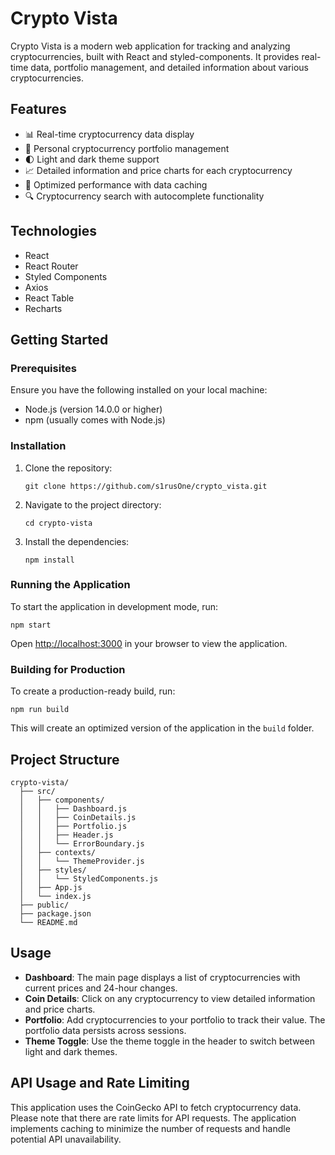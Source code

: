 # Crypto Vista

Crypto Vista is a modern web application for tracking and analyzing cryptocurrencies, built with React and styled-components. It provides real-time data, portfolio management, and detailed information about various cryptocurrencies.

## Features

- 📊 Real-time cryptocurrency data display
- 💼 Personal cryptocurrency portfolio management
- 🌓 Light and dark theme support
- 📈 Detailed information and price charts for each cryptocurrency
- 🚀 Optimized performance with data caching
- 🔍 Cryptocurrency search with autocomplete functionality

## Technologies

- React
- React Router
- Styled Components
- Axios
- React Table
- Recharts

## Getting Started

### Prerequisites

Ensure you have the following installed on your local machine:

- Node.js (version 14.0.0 or higher)
- npm (usually comes with Node.js)

### Installation

1. Clone the repository:

   ```
   git clone https://github.com/s1rusOne/crypto_vista.git
   ```

2. Navigate to the project directory:

   ```
   cd crypto-vista
   ```

3. Install the dependencies:
   ```
   npm install
   ```

### Running the Application

To start the application in development mode, run:

```
npm start
```

Open [http://localhost:3000](http://localhost:3000) in your browser to view the application.

### Building for Production

To create a production-ready build, run:

```
npm run build
```

This will create an optimized version of the application in the `build` folder.

## Project Structure

```
crypto-vista/
  ├── src/
  │   ├── components/
  │   │   ├── Dashboard.js
  │   │   ├── CoinDetails.js
  │   │   ├── Portfolio.js
  │   │   ├── Header.js
  │   │   └── ErrorBoundary.js
  │   ├── contexts/
  │   │   └── ThemeProvider.js
  │   ├── styles/
  │   │   └── StyledComponents.js
  │   ├── App.js
  │   └── index.js
  ├── public/
  ├── package.json
  └── README.md
```

## Usage

- **Dashboard**: The main page displays a list of cryptocurrencies with current prices and 24-hour changes.
- **Coin Details**: Click on any cryptocurrency to view detailed information and price charts.
- **Portfolio**: Add cryptocurrencies to your portfolio to track their value. The portfolio data persists across sessions.
- **Theme Toggle**: Use the theme toggle in the header to switch between light and dark themes.

## API Usage and Rate Limiting

This application uses the CoinGecko API to fetch cryptocurrency data. Please note that there are rate limits for API requests. The application implements caching to minimize the number of requests and handle potential API unavailability.
